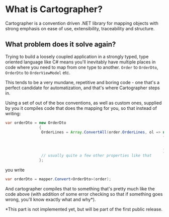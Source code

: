 # What is Cartographer?

Cartographer is a convention driven .NET library for mapping objects with strong emphasis on ease of use, extensibility, traceability and structure.

## What problem does it solve again?

Trying to build a loosely coupled application in a strongly typed, type oriented language like C# means you'll inevitably have multiple places in code where you need to map from one type to another. `Order` to `OrderDto`, `OrderDto` to `OrderViewModel` etc.

This tends to be a very mundane, repetitive and boring code - one that's a perfect candidate for automatization, and that's where Cartographer steps in.

Using a set of out of the box conventions, as well as custom ones, supplied by you it compiles code that does the mapping for you, so that instead of writing:

```java
var orderDto = new OrderDto
               {
               	OrderLines = Array.ConvertAll(order.OrderLines, ol => new OrderLineDto
               	                                                      {
               	                                                      	ItemId = ol.ItemId,
               	                                                      	ItemName = ol.ItemName
               	                                                      }),
               	// usually quite a few other properties like that
               };
```

you write

```java
var orderDto = mapper.Convert<OrderDto>(order);
```

And cartographer compiles that to something that's pretty much like the code above (with addition of some error checking so that if something goes wrong, you'll know exactly what and why*).




*This part is not implemented yet, but will be part of the first public release.